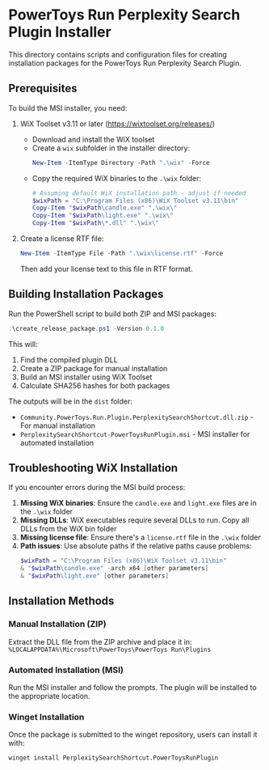 # PowerToys Run Perplexity Search Plugin Installer

This directory contains scripts and configuration files for creating installation packages for the PowerToys Run Perplexity Search Plugin.

## Prerequisites

To build the MSI installer, you need:

1. WiX Toolset v3.11 or later (https://wixtoolset.org/releases/)
   - Download and install the WiX toolset
   - Create a `wix` subfolder in the installer directory:
     ```powershell
     New-Item -ItemType Directory -Path ".\wix" -Force
     ```
   - Copy the required WiX binaries to the `.\wix` folder:
     ```powershell
     # Assuming default WiX installation path - adjust if needed
     $wixPath = "C:\Program Files (x86)\WiX Toolset v3.11\bin"
     Copy-Item "$wixPath\candle.exe" ".\wix\"
     Copy-Item "$wixPath\light.exe" ".\wix\"
     Copy-Item "$wixPath\*.dll" ".\wix\"
     ```

2. Create a license RTF file:
   ```powershell
   New-Item -ItemType File -Path ".\wix\license.rtf" -Force
   ```
   Then add your license text to this file in RTF format.

## Building Installation Packages

Run the PowerShell script to build both ZIP and MSI packages:

```powershell
.\create_release_package.ps1 -Version 0.1.0
```

This will:
1. Find the compiled plugin DLL
2. Create a ZIP package for manual installation
3. Build an MSI installer using WiX Toolset
4. Calculate SHA256 hashes for both packages

The outputs will be in the `dist` folder:
- `Community.PowerToys.Run.Plugin.PerplexitySearchShortcut.dll.zip` - For manual installation
- `PerplexitySearchShortcut-PowerToysRunPlugin.msi` - MSI installer for automated installation

## Troubleshooting WiX Installation

If you encounter errors during the MSI build process:

1. **Missing WiX binaries**: Ensure the `candle.exe` and `light.exe` files are in the `.\wix` folder
2. **Missing DLLs**: WiX executables require several DLLs to run. Copy all DLLs from the WiX bin folder
3. **Missing license file**: Ensure there's a `license.rtf` file in the `.\wix` folder
4. **Path issues**: Use absolute paths if the relative paths cause problems:
   ```powershell
   $wixPath = "C:\Program Files (x86)\WiX Toolset v3.11\bin"
   & "$wixPath\candle.exe" -arch x64 [other parameters]
   & "$wixPath\light.exe" [other parameters]
   ```

## Installation Methods

### Manual Installation (ZIP)
Extract the DLL file from the ZIP archive and place it in:
`%LOCALAPPDATA%\Microsoft\PowerToys\PowerToys Run\Plugins`

### Automated Installation (MSI)
Run the MSI installer and follow the prompts. The plugin will be installed to the appropriate location.

### Winget Installation
Once the package is submitted to the winget repository, users can install it with:
```
winget install PerplexitySearchShortcut.PowerToysRunPlugin
```
